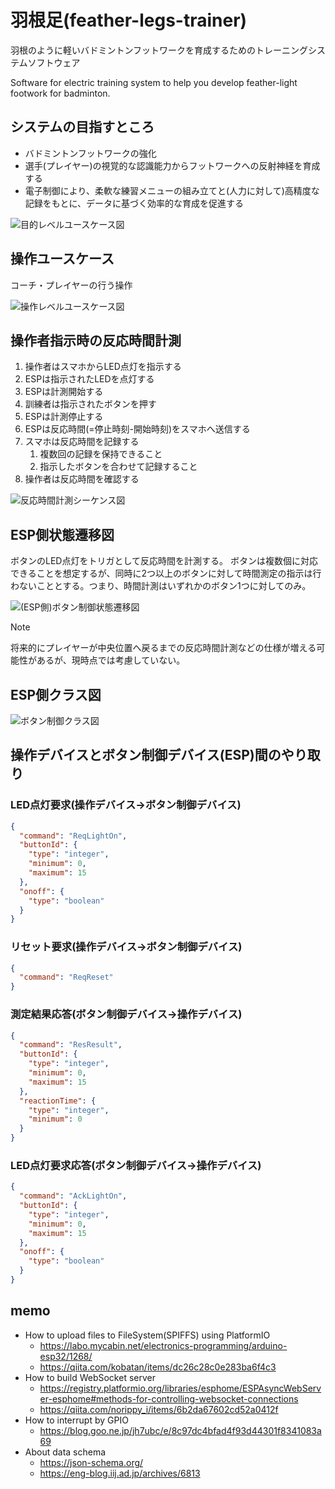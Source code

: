 # 羽根足(feather-legs-trainer)

羽根のように軽いバドミントンフットワークを育成するためのトレーニングシステムソフトウェア

Software for electric training system to help you develop feather-light footwork for badminton.

## システムの目指すところ

* バドミントンフットワークの強化
* 選手(プレイヤー)の視覚的な認識能力からフットワークへの反射神経を育成する
* 電子制御により、柔軟な練習メニューの組み立てと(人力に対して)高精度な記録をもとに、データに基づく効率的な育成を促進する

<img src="images\目的レベルユースケース図.drawio.svg" alt="目的レベルユースケース図" title="目的レベルユースケース図">

## 操作ユースケース

コーチ・プレイヤーの行う操作

<img src="images\操作レベルユースケース図.drawio.svg" alt="操作レベルユースケース図" title="操作レベルユースケース図">

## 操作者指示時の反応時間計測

1. 操作者はスマホからLED点灯を指示する
2. ESPは指示されたLEDを点灯する
3. ESPは計測開始する
4. 訓練者は指示されたボタンを押す
5. ESPは計測停止する
6. ESPは反応時間(=停止時刻-開始時刻)をスマホへ送信する
7. スマホは反応時間を記録する
   1. 複数回の記録を保持できること
   2. 指示したボタンを合わせて記録すること
8. 操作者は反応時間を確認する

<img src="images\反応時間計測シーケンス図.drawio.svg" alt="反応時間計測シーケンス図" title="反応時間計測シーケンス図">

## ESP側状態遷移図

ボタンのLED点灯をトリガとして反応時間を計測する。
ボタンは複数個に対応できることを想定するが、同時に2つ以上のボタンに対して時間測定の指示は行わないこととする。つまり、時間計測はいずれかのボタン1つに対してのみ。

<img src="images\ボタン制御状態遷移図.drawio.svg" alt="(ESP側)ボタン制御状態遷移図" title="(ESP側)ボタン制御状態遷移図">

> [!Note]
> 将来的にプレイヤーが中央位置へ戻るまでの反応時間計測などの仕様が増える可能性があるが、現時点では考慮していない。

## ESP側クラス図

<img src="images\ボタン制御クラス図.drawio.svg" alt="ボタン制御クラス図" title="ボタン制御クラス図">

## 操作デバイスとボタン制御デバイス(ESP)間のやり取り

### LED点灯要求(操作デバイス→ボタン制御デバイス)

``` json
{
  "command": "ReqLightOn",
  "buttonId": {
    "type": "integer",
    "minimum": 0,
    "maximum": 15
  },
  "onoff": {
    "type": "boolean"
  }
}
```

### リセット要求(操作デバイス→ボタン制御デバイス)

``` json
{
  "command": "ReqReset"
}
```

### 測定結果応答(ボタン制御デバイス→操作デバイス)

``` json
{
  "command": "ResResult",
  "buttonId": {
    "type": "integer",
    "minimum": 0,
    "maximum": 15
  },
  "reactionTime": {
    "type": "integer",
    "minimum": 0
  }
}
```

### LED点灯要求応答(ボタン制御デバイス→操作デバイス)

``` json
{
  "command": "AckLightOn",
  "buttonId": {
    "type": "integer",
    "minimum": 0,
    "maximum": 15
  },
  "onoff": {
    "type": "boolean"
  }
}
```

## memo

* How to upload files to FileSystem(SPIFFS) using PlatformIO
  * https://labo.mycabin.net/electronics-programming/arduino-esp32/1268/
  * https://qiita.com/kobatan/items/dc26c28c0e283ba6f4c3
* How to build WebSocket server
  * https://registry.platformio.org/libraries/esphome/ESPAsyncWebServer-esphome#methods-for-controlling-websocket-connections
  * https://qiita.com/norippy_i/items/6b2da67602cd52a0412f
* How to interrupt by GPIO
  * https://blog.goo.ne.jp/jh7ubc/e/8c97dc4bfad4f93d44301f8341083a69
* About data schema
  * https://json-schema.org/
  * https://eng-blog.iij.ad.jp/archives/6813
